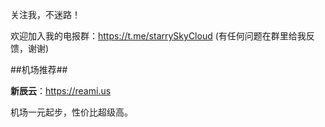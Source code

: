 关注我，不迷路！

欢迎加入我的电报群：https://t.me/starrySkyCloud (有任何问题在群里给我反馈，谢谢)

##机场推荐##

**新辰云**：https://reami.us

机场一元起步，性价比超级高。

